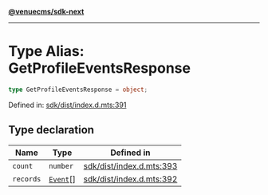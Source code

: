 [**@venuecms/sdk-next**](../Index.md)

***

# Type Alias: GetProfileEventsResponse

```ts
type GetProfileEventsResponse = object;
```

Defined in: [sdk/dist/index.d.mts:391](https://github.com/venuecms/sdk/blob/9b35c3f75ba3cd0722f50bc82d98f2f4dd56e037/packages/sdk/dist/index.d.mts#L391)

## Type declaration

| Name | Type | Defined in |
| ------ | ------ | ------ |
| <a id="count"></a> `count` | `number` | [sdk/dist/index.d.mts:393](https://github.com/venuecms/sdk/blob/9b35c3f75ba3cd0722f50bc82d98f2f4dd56e037/packages/sdk/dist/index.d.mts#L393) |
| <a id="records"></a> `records` | [`Event`](Event.md)[] | [sdk/dist/index.d.mts:392](https://github.com/venuecms/sdk/blob/9b35c3f75ba3cd0722f50bc82d98f2f4dd56e037/packages/sdk/dist/index.d.mts#L392) |
